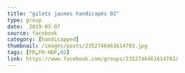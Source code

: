 ```yaml
---
title: "gilets jaunes handicapés 02"
type: group
date:  2019-03-07
source: facebook
category: [handicapped]
thumbnail: /images/posts/2352746461614783.jpg
tags: [FR,FR-HDF,02]
link: https://www.facebook.com/groups/2352746461614783/
---
```

